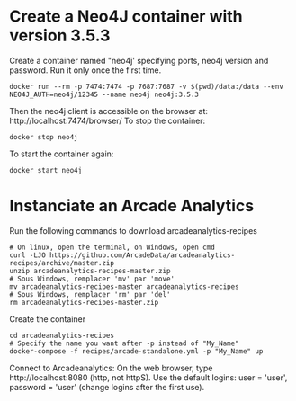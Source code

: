 
#  Create a Neo4J container with version 3.5.3
Create a container named "neo4j' specifying ports, neo4j version and password. Run it only once the first time.
```
docker run --rm -p 7474:7474 -p 7687:7687 -v $(pwd)/data:/data --env NEO4J_AUTH=neo4j/12345 --name neo4j neo4j:3.5.3
```
Then the neo4j client is accessible on the browser at: http://localhost:7474/browser/ 
To stop the container:
```
docker stop neo4j
```
To start the container again:

```
docker start neo4j
```
# Instanciate an Arcade Analytics

Run the following commands to download arcadeanalytics-recipes
```
# On linux, open the terminal, on Windows, open cmd
curl -LJO https://github.com/ArcadeData/arcadeanalytics-recipes/archive/master.zip 
unzip arcadeanalytics-recipes-master.zip
# Sous Windows, remplacer 'mv' par 'move'
mv arcadeanalytics-recipes-master arcadeanalytics-recipes
# Sous Windows, remplacer 'rm' par 'del'
rm arcadeanalytics-recipes-master.zip
```

Create the container
```
cd arcadeanalytics-recipes
# Specify the name you want after -p instead of "My_Name"
docker-compose -f recipes/arcade-standalone.yml -p "My_Name" up
```
Connect to Arcadeanalytics:
On the web browser, type http://localhost:8080 (http, not httpS).
Use the default logins: user = 'user', password = 'user' (change logins after the first use).

